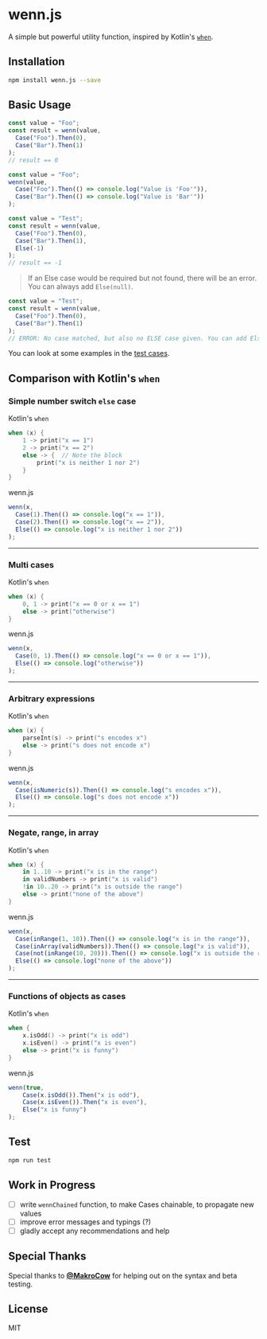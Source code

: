# wenn.js
A simple but powerful utility function, inspired by Kotlin's [`when`](https://kotlinlang.org/docs/reference/control-flow.html#when-expression).

## Installation

```sh
npm install wenn.js --save
```

## Basic Usage

 
```typescript  
const value = "Foo";  
const result = wenn(value,  
  Case("Foo").Then(0),  
  Case("Bar").Then(1)
);  
// result == 0
```  

```typescript  
const value = "Foo";  
wenn(value,  
  Case("Foo").Then(() => console.log("Value is 'Foo'")),  
  Case("Bar").Then(() => console.log("Value is 'Bar'"))
);  
```  

```typescript  
const value = "Test";  
const result = wenn(value,  
  Case("Foo").Then(0),  
  Case("Bar").Then(1),  
  Else(-1)
);  
// result == -1
``` 
> If an Else case would be required but not found, there will be an error. You can always add `Else(null)`.
```typescript  
const value = "Test";  
const result = wenn(value,  
  Case("Foo").Then(0),  
  Case("Bar").Then(1)
);  
// ERROR: No case matched, but also no ELSE case given. You can add Else(null) to your cases to prevent an error.
``` 

You can look at some examples in the [test cases](https://github.com/JanMalch/wenn.js/blob/master/test/test.js).

## Comparison with Kotlin's `when`

### Simple number switch `else` case

Kotlin's `when`

```Kotlin
when (x) {  
	1 -> print("x == 1")  
	2 -> print("x == 2") 
	else -> {  // Note the block  
		print("x is neither 1 nor 2")  
	}  
}
``` 

wenn.js

```JavaScript 
wenn(x,  
  Case(1).Then(() => console.log("x == 1")),  
  Case(2).Then(() => console.log("x == 2")),  
  Else(() => console.log("x is neither 1 nor 2"))  
);
``` 

___

### Multi cases

Kotlin's `when`

```Kotlin
when (x) {
    0, 1 -> print("x == 0 or x == 1")
    else -> print("otherwise")
}
``` 

wenn.js

```JavaScript 
wenn(x,  
  Case(0, 1).Then(() => console.log("x == 0 or x == 1")),  
  Else(() => console.log("otherwise"))  
);
``` 

___

### Arbitrary expressions

Kotlin's `when`

```Kotlin
when (x) {
    parseInt(s) -> print("s encodes x")
    else -> print("s does not encode x")
}
``` 

wenn.js

```JavaScript 
wenn(x,  
  Case(isNumeric(s)).Then(() => console.log("s encodes x")),  
  Else(() => console.log("s does not encode x"))  
);
``` 

___

### Negate, range, in array

Kotlin's `when`

```Kotlin
when (x) {
    in 1..10 -> print("x is in the range")
    in validNumbers -> print("x is valid")
    !in 10..20 -> print("x is outside the range")
    else -> print("none of the above")
}
``` 

wenn.js

```JavaScript 
wenn(x,  
  Case(inRange(1, 10)).Then(() => console.log("x is in the range")),
  Case(inArray(validNumbers)).Then(() => console.log("x is valid")),
  Case(not(inRange(10, 20))).Then(() => console.log("x is outside the range")),  
  Else(() => console.log("none of the above"))  
);
``` 

___

### Functions of objects as cases

Kotlin's `when`

```Kotlin
when {
    x.isOdd() -> print("x is odd")
    x.isEven() -> print("x is even")
    else -> print("x is funny")
}
``` 

wenn.js

```JavaScript 
wenn(true,
    Case(x.isOdd()).Then("x is odd"),
    Case(x.isEven()).Then("x is even"),
    Else("x is funny")
);
``` 

## Test
```sh
npm run test
```

## Work in Progress

- [ ] write `wennChained` function, to make Cases chainable, to propagate new values
- [ ] improve error messages and typings (?) 
- [ ] gladly accept any recommendations and help

## Special Thanks

Special thanks to **[@MakroCow](https://github.com/MakroCow)** for helping out on the syntax and beta testing.

## License
MIT

